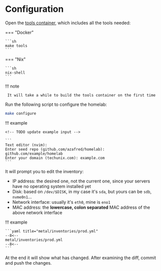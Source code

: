# Configuration

Open the [tools container](../../concepts/tools-container.md), which includes all the tools needed:

=== "Docker"

    ```sh
    make tools
    ```

=== "Nix"

    ```sh
    nix-shell
    ```

!!! note

     It will take a while to build the tools container on the first time

Run the following script to configure the homelab:

```sh
make configure
```

!!! example

    <!-- TODO update example input -->

    ```
    Text editor (nvim):
    Enter seed repo (github.com/azafred/homelab): github.com/example/homelab
    Enter your domain (techunix.com): example.com
    ```

It will prompt you to edit the inventory:

- IP address: the desired one, not the current one, since your servers have no operating system installed yet
- Disk: based on `/dev/$DISK`, in my case it's `sda`, but yours can be `sdb`, `nvme0n1`...
- Network interface: usually it's `eth0`, mine is `eno1`
- MAC address: the **lowercase, colon separated** MAC address of the above network interface

!!! example

    ```yaml title="metal/inventories/prod.yml"
    --8<--
    metal/inventories/prod.yml
    --8<--
    ```

At the end it will show what has changed. After examining the diff, commit and push the changes.
